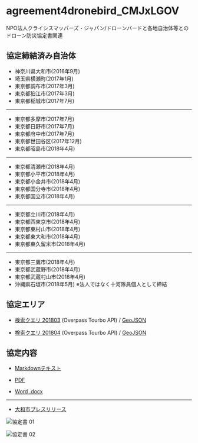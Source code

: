 # agreement4dronebird_CMJxLGOV
NPO法人クライシスマッパーズ・ジャパン/ドローンバードと各地自治体等とのドローン防災協定書関連

## 協定締結済み自治体
* 神奈川県大和市(2016年9月)
* 埼玉県横瀬町(2017年1月)
* 東京都調布市(2017年3月)
* 東京都狛江市(2017年3月)
* 東京都稲城市(2017年7月)
---
* 東京都多摩市(2017年7月)
* 東京都日野市(2017年7月)
* 東京都府中市(2017年7月)
* 東京都世田谷区(2017年12月)
* 東京都昭島市(2018年4月)
---
* 東京都清瀬市(2018年4月)
* 東京都小平市(2018年4月)
* 東京都小金井市(2018年4月)
* 東京都国分寺市(2018年4月)
* 東京都国立市(2018年4月)
---
* 東京都立川市(2018年4月)
* 東京都西東京市(2018年4月)
* 東京都東村山市(2018年4月)
* 東京都東大和市(2018年4月)
* 東京都東久留米市(2018年4月)
---
* 東京都三鷹市(2018年4月)
* 東京都武蔵野市(2018年4月)
* 東京都武蔵村山市(2018年4月)
* 沖縄県石垣市(2018年5月) ※法人ではなく十河隊員個人として締結






## 協定エリア
* [検索クエリ 201803](http://overpass-turbo.eu/s/yar) (Overpass Tourbo API) / [GeoJSON](https://gist.github.com/mapconcierge/dcce1430dd6025af51d328db9a2f22d0)

* [検索クエリ 201804](http://overpass-turbo.eu/s/yav) (Overpass Tourbo API) / [GeoJSON](https://gist.github.com/mapconcierge/378853a877337c816e23e9f2b6f384a4)

## 協定内容
 * [Markdownテキスト](https://github.com/crisismappersjapan/agreement4dronebird_CMJxLGOV/blob/master/Yamato_city/agreement4dronebird_CMJxYamato_city.md)

 * [PDF](https://github.com/crisismappersjapan/agreement4dronebird_CMJxLGOV/raw/master/Yamato_city/agreement4dronebird_CMJxYamato_city.pdf)

 * [Word .docx](https://github.com/crisismappersjapan/agreement4dronebird_CMJxLGOV/raw/master/Yamato_city/agreement4dronebird_CMJxYamato_city.docx)

---

 * [大和市プレスリリース](http://www.city.yamato.lg.jp/web/kouhou/n20160920.html)

![協定書 01](https://github.com/crisismappersjapan/agreement4dronebird_CMJxLGOV/blob/master/Yamato_city/YamatoCityAgreement01.jpg?raw=true)

![協定書 02](https://github.com/crisismappersjapan/agreement4dronebird_CMJxLGOV/blob/master/Yamato_city/YamatoCityAgreement02.jpg?raw=true)
